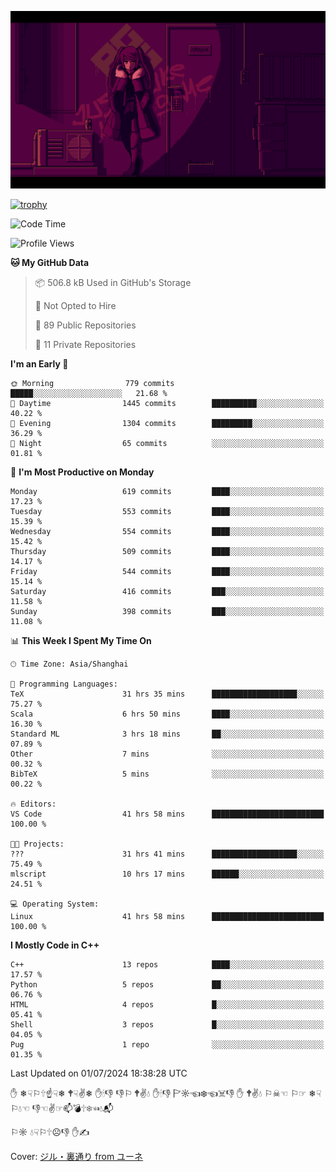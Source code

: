 ![](imgs/main.png)

[![trophy](https://github-profile-trophy.vercel.app/?username=NeilKleistGao&theme=dracula)](https://github.com/ryo-ma/github-profile-trophy)

<!--START_SECTION:waka-->
![Code Time](http://img.shields.io/badge/Code%20Time-1%2C122%20hrs%2016%20mins-blue)

![Profile Views](http://img.shields.io/badge/Profile%20Views-0-blue)

**🐱 My GitHub Data** 

> 📦 506.8 kB Used in GitHub's Storage 
 > 
> 🚫 Not Opted to Hire
 > 
> 📜 89 Public Repositories 
 > 
> 🔑 11 Private Repositories 
 > 
**I'm an Early 🐤** 

```text
🌞 Morning                779 commits         █████░░░░░░░░░░░░░░░░░░░░   21.68 % 
🌆 Daytime                1445 commits        ██████████░░░░░░░░░░░░░░░   40.22 % 
🌃 Evening                1304 commits        █████████░░░░░░░░░░░░░░░░   36.29 % 
🌙 Night                  65 commits          ░░░░░░░░░░░░░░░░░░░░░░░░░   01.81 % 
```
📅 **I'm Most Productive on Monday** 

```text
Monday                   619 commits         ████░░░░░░░░░░░░░░░░░░░░░   17.23 % 
Tuesday                  553 commits         ████░░░░░░░░░░░░░░░░░░░░░   15.39 % 
Wednesday                554 commits         ████░░░░░░░░░░░░░░░░░░░░░   15.42 % 
Thursday                 509 commits         ████░░░░░░░░░░░░░░░░░░░░░   14.17 % 
Friday                   544 commits         ████░░░░░░░░░░░░░░░░░░░░░   15.14 % 
Saturday                 416 commits         ███░░░░░░░░░░░░░░░░░░░░░░   11.58 % 
Sunday                   398 commits         ███░░░░░░░░░░░░░░░░░░░░░░   11.08 % 
```


📊 **This Week I Spent My Time On** 

```text
🕑︎ Time Zone: Asia/Shanghai

💬 Programming Languages: 
TeX                      31 hrs 35 mins      ███████████████████░░░░░░   75.27 % 
Scala                    6 hrs 50 mins       ████░░░░░░░░░░░░░░░░░░░░░   16.30 % 
Standard ML              3 hrs 18 mins       ██░░░░░░░░░░░░░░░░░░░░░░░   07.89 % 
Other                    7 mins              ░░░░░░░░░░░░░░░░░░░░░░░░░   00.32 % 
BibTeX                   5 mins              ░░░░░░░░░░░░░░░░░░░░░░░░░   00.22 % 

🔥 Editors: 
VS Code                  41 hrs 58 mins      █████████████████████████   100.00 % 

🐱‍💻 Projects: 
???                      31 hrs 41 mins      ███████████████████░░░░░░   75.49 % 
mlscript                 10 hrs 17 mins      ██████░░░░░░░░░░░░░░░░░░░   24.51 % 

💻 Operating System: 
Linux                    41 hrs 58 mins      █████████████████████████   100.00 % 
```

**I Mostly Code in C++** 

```text
C++                      13 repos            ████░░░░░░░░░░░░░░░░░░░░░   17.57 % 
Python                   5 repos             ██░░░░░░░░░░░░░░░░░░░░░░░   06.76 % 
HTML                     4 repos             █░░░░░░░░░░░░░░░░░░░░░░░░   05.41 % 
Shell                    3 repos             █░░░░░░░░░░░░░░░░░░░░░░░░   04.05 % 
Pug                      1 repo              ░░░░░░░░░░░░░░░░░░░░░░░░░   01.35 % 
```




 Last Updated on 01/07/2024 18:38:28 UTC
<!--END_SECTION:waka-->

✋ ❄☟⚐🕆☝☟❄ 🕈☟✌❄ ✋🕯👎 👎⚐ 🕈✌💧 ✋🕯👎 🏱☼☜❄☜☠👎 ✋ 🕈✌💧 ⚐☠☜ ⚐☞ ❄☟⚐💧☜ 👎☜✌☞📫💣🕆❄☜💧📬

⚐☼ 💧☟⚐🕆☹👎 ✋✍

Cover: [ジル・裏通り from ユーネ](https://www.pixiv.net/artworks/62127066)
